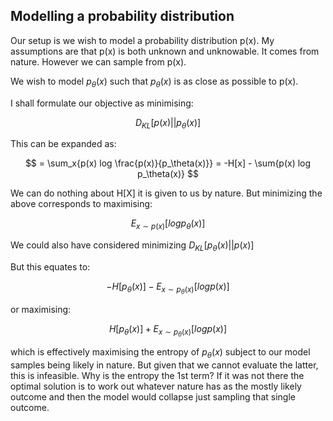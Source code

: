 ## Modelling a probability distribution

Our setup is we wish to model a probability distribution p(x). My assumptions are that p(x) is both unknown and unknowable. It comes from nature. However we can sample from p(x).

We wish to model $p_\theta(x)$ such that $p_\theta(x)$ is as close as possible to p(x).

I shall formulate our objective as minimising:

$$
D_{KL}[p(x)||p_\theta(x)]
$$

This can be expanded as:

$$
= \sum_x{p(x) log \frac{p(x)}{p_\theta(x)}} = -H[x] - \sum{p(x) log p_\theta(x)}
$$

We can do nothing about H[X] it is given to us by nature. But minimizing the above corresponds to maximising:

$$
E_{x \sim p(x)}[log p_\theta(x)]
$$

We could also have considered minimizing $D_{KL}[p_\theta(x)||p(x)]$

But this equates to:

$$
-H[p_\theta(x)] - E_{x \sim p_\theta(x)}[log p(x)]
$$

or maximising:

$$
H[p_\theta(x)] + E_{x \sim p_\theta(x)}[log p(x)]
$$

which is effectively maximising the entropy of $p_\theta(x)$ subject to our model samples being likely in nature. But given that we cannot evaluate the latter, this is infeasible. Why is the entropy the 1st term? If it was not there the optimal solution is to work out whatever nature has as the mostly likely outcome and then the model would collapse just sampling that single outcome.
